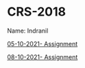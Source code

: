 # CRS-2018

Name: Indranil

[05-10-2021- Assignment](./20211005.pdf)

[08-10-2021- Assignment](./20211008.pdf)
